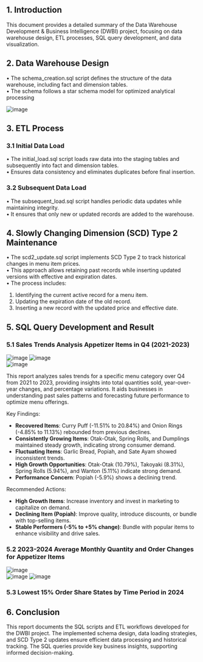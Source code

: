 ## 1. Introduction
This document provides a detailed summary of the Data Warehouse Development & Business Intelligence (DWBI) project, focusing on data warehouse design, ETL processes, SQL query development, and data visualization.

## 2. Data Warehouse Design
• The schema_creation.sql script defines the structure of the data warehouse, including fact and dimension tables.     
• The schema follows a star schema model for optimized analytical processing     

![image](https://github.com/user-attachments/assets/e80018c7-9cc5-4d15-bb9a-046b039b5550)

## 3. ETL Process      
### 3.1 Initial Data Load     
• The initial_load.sql script loads raw data into the staging tables and subsequently into fact and dimension tables.     
• Ensures data consistency and eliminates duplicates before final insertion.      

### 3.2 Subsequent Data Load
• The subsequent_load.sql script handles periodic data updates while maintaining integrity.    
• It ensures that only new or updated records are added to the warehouse.     

## 4. Slowly Changing Dimension (SCD) Type 2 Maintenance     
• The scd2_update.sql script implements SCD Type 2 to track historical changes in menu item prices.     
• This approach allows retaining past records while inserting updated versions with effective and expiration dates.      
• The process includes:      
 1. Identifying the current active record for a menu item.    
 2. Updating the expiration date of the old record.       
 3. Inserting a new record with the updated price and effective date.

## 5. SQL Query Development and Result
### 5.1 Sales Trends Analysis Appetizer Items in Q4 (2021-2023)    
![image](https://github.com/user-attachments/assets/b9749953-77cd-447c-8eac-c7003e275f04)
![image](https://github.com/user-attachments/assets/140f52aa-da7b-49fe-8c78-a4d28c5f8618)   
![image](https://github.com/user-attachments/assets/dfce0a56-7f76-4add-bcc6-c7895ce91df7)

This report analyzes sales trends for a specific menu category over Q4 from 2021 to 2023, providing insights into total quantities sold, year-over-year changes, and percentage variations. It aids businesses in understanding past sales patterns and forecasting future performance to optimize menu offerings.    

Key Findings:    
- **Recovered Items**: Curry Puff (-11.51% to 20.84%) and Onion Rings (-4.85% to 11.13%) rebounded from previous declines.
- **Consistently Growing Items**: Otak-Otak, Spring Rolls, and Dumplings maintained steady growth, indicating strong consumer demand.
- **Fluctuating Items**: Garlic Bread, Popiah, and Sate Ayam showed inconsistent trends.
- **High Growth Opportunities**: Otak-Otak (10.79%), Takoyaki (8.31%), Spring Rolls (5.94%), and Wanton (5.11%) indicate strong demand.
- **Performance Concern**: Popiah (-5.9%) shows a declining trend.

Recommended Actions:
- **High Growth Items**: Increase inventory and invest in marketing to capitalize on demand.
- **Declining Item (Popiah)**: Improve quality, introduce discounts, or bundle with top-selling items.
- **Stable Performers (-5% to +5% change)**: Bundle with popular items to enhance visibility and drive sales.

### 5.2 2023-2024 Average Monthly Quantity and Order Changes for Appetizer Items
![image](https://github.com/user-attachments/assets/cca593d2-f95b-44fc-882e-6adb41db6db9)   
![image](https://github.com/user-attachments/assets/bd516907-3bae-4867-8e93-809e0dbd1423)
![image](https://github.com/user-attachments/assets/db89f327-c031-4eb0-8e22-fed131d4e845)




### 5.3 Lowest 15% Order Share States by Time Period in 2024



## 6. Conclusion    
This report documents the SQL scripts and ETL workflows developed for the DWBI project. The implemented schema design, data loading strategies, and SCD Type 2 updates ensure efficient data processing and historical tracking. The SQL queries provide key business insights, supporting informed decision-making.
